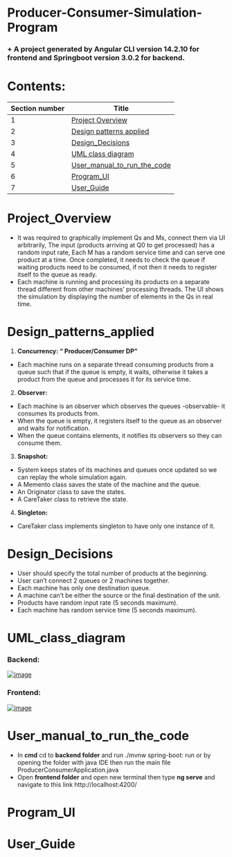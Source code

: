 # Producer-Consumer-Simulation-Program
### + A project generated by Angular CLI version 14.2.10 for frontend and Springboot version 3.0.2 for backend.
# Contents: 
| Section number  | Title         |
| --------------- | ------------- |
|       1         | [Project Overview](#Project_Overview)  |
|       2         | [Design patterns applied](#Design_patterns_applied)  |
|       3         | [Design_Decisions](#Design_Decisions)  |
|       4         | [UML class diagram](#UML_class_diagram)  |
|       5         | [User_manual_to_run_the_code](#User_manual_to_run_the_code)  |
|       6         | [Program_UI](#Program_UI)  |
|       7         | [User_Guide](#User_Guide)  |

# Project_Overview
- It was required to graphically implement Qs and Ms, connect them via UI arbitrarily, The input (products arriving at Q0 to get processed) has a random input rate, Each M has a random service time and can serve one product at a time. Once completed, it needs to check the queue if waiting products need to be consumed, if not then it needs to register itself to the queue as ready.
- Each machine is running and processing its products on a separate thread different from other machines’ processing threads. The UI shows the simulation by displaying the number of elements in the Qs in real time.
# Design_patterns_applied
1. **Concurrency: “ Producer/Consumer DP”**
* Each machine runs on a separate thread consuming products from a queue such that if the queue is empty, it waits, otherwise it takes a product from the queue and processes it for its service time.
2. **Observer:**
* Each machine is an observer which observes the queues -observable- it consumes its products from.
* When the queue is empty, it registers itself to the queue as an observer and waits for notification.
* When the queue contains elements, it notifies its observers so they can consume them.
3. **Snapshot:**
* System keeps states of its machines and queues once updated so we can replay the whole simulation again.
* A Memento class saves the state of the machine and the queue.
* An Originator class to save the states.
* A CareTaker class to retrieve the state.
4. **Singleton:**
* CareTaker class implements singleton to have only one instance of it.
# Design_Decisions
- User should specify the total number of products at the beginning.
- User can’t connect 2 queues or 2 machines together.
- Each machine has only one destination queue.
- A machine can’t be either the source or the final destination of the unit.
- Products have random input rate (5 seconds maximum).
- Each machine has random service time (5 seconds maximum).
# UML_class_diagram
### Backend:
[![image](https://www.linkpicture.com/q/backPC.png)](https://www.linkpicture.com/view.php?img=LPic63f15cc67d7cb56495466)
### Frontend:
[![image](https://www.linkpicture.com/q/frontPC.png)](https://www.linkpicture.com/view.php?img=LPic63f15ceef3080109415909)
# User_manual_to_run_the_code
+ In **cmd** cd to **backend folder** and run ./mvnw spring-boot: run or by opening the folder with java IDE then run the main file ProducerConsumerApplication.java
+ Open **frontend folder** and open new terminal then type **ng serve** and navigate to this link http://localhost:4200/
# Program_UI
# User_Guide
